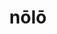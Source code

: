 ---
title: nōlō
meaning: to not want
ch: [seventeen, f2, f, seventeen7]
pos: verb
inf: nolle
thirdpp: noluī
conjugation: irregular
six: y
---